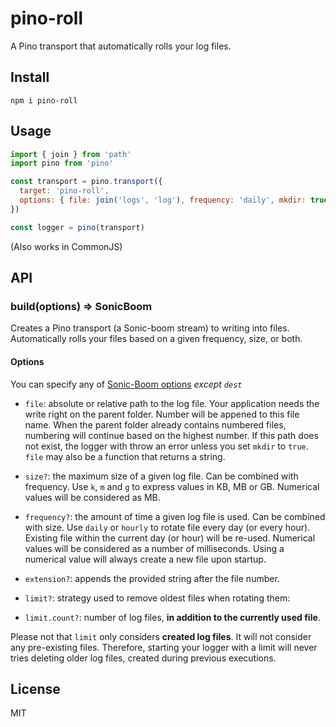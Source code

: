 # pino-roll

A Pino transport that automatically rolls your log files.

## Install

```
npm i pino-roll
```

## Usage

```js
import { join } from 'path'
import pino from 'pino'

const transport = pino.transport({
  target: 'pino-roll',
  options: { file: join('logs', 'log'), frequency: 'daily', mkdir: true }
})

const logger = pino(transport)
```

(Also works in CommonJS)


## API

### build(options) => SonicBoom

Creates a Pino transport (a Sonic-boom stream) to writing into files.
Automatically rolls your files based on a given frequency, size, or both.

#### Options

You can specify any of [Sonic-Boom options](https://github.com/pinojs/sonic-boom#sonicboomopts) _except `dest`_

* `file`: absolute or relative path to the log file.
  Your application needs the write right on the parent folder.
  Number will be appened to this file name.
  When the parent folder already contains numbered files, numbering will continue based on the highest number.
  If this path does not exist, the logger with throw an error unless you set `mkdir` to `true`.
  `file` may also be a function that returns a string.

* `size?`: the maximum size of a given log file.
  Can be combined with frequency.
  Use `k`, `m` and `g` to express values in KB, MB or GB.
  Numerical values will be considered as MB.

* `frequency?`: the amount of time a given log file is used.
  Can be combined with size.
  Use `daily` or `hourly` to rotate file every day (or every hour).
  Existing file within the current day (or hour) will be re-used.
  Numerical values will be considered as a number of milliseconds.
  Using a numerical value will always create a new file upon startup.

* `extension?`: appends the provided string after the file number.

* `limit?`: strategy used to remove oldest files when rotating them:

* `limit.count?`: number of log files, **in addition to the currently used file**.

Please not that `limit` only considers **created log files**. It will not consider any pre-existing files.
Therefore, starting your logger with a limit will never tries deleting older log files, created during previous executions.

## License

MIT

